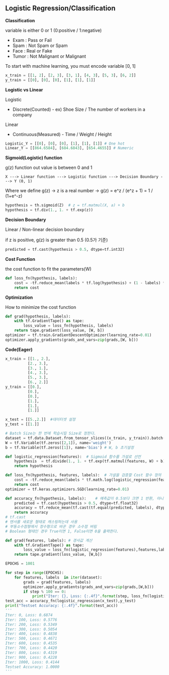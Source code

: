 ## Logistic Regression/Classification

**Classification**

variable is either 0 or 1 (0:positive / 1:negative)

* Exam : Pass or Fail
* Spam : Not Spam or Spam
* Face : Real or Fake
* Tumor : Not Malignant or Malignant

To start with machine learning, you must encode variable [0, 1]

```python
x_train = [[1, 2], [2, 3], [3, 1], [4, 3], [5, 3], [6, 2]]
y_train = [[0], [0], [0], [1], [1], [1]]
```



**Logistic vs Linear**

Logistic

* Discrete(Counted) - ex) Shoe Size / The number of workers in a company

Linear

* Continuous(Measured) - Time / Weight / Height

```python
Logistic_Y = [[0], [0], [0], [1], [1], [1]]	# One hot
Linear_Y = [[864.6584], [684.6843], [654.4655]] # Numeric
```



**Sigmoid(Logistic) function**

g(z) function out value is between 0 and 1

`X ---> Linear function ---> Logistic function ---> Decision Boundary ---> Y (0, 1)`

Where we define g(z) -> z is a real number -> g(z) = e^z / (e^z + 1) = 1 / (1+e^-z)

```python
hypothesis = th.sigmoid(Z)	# z = tf.matmul(X, a) + b
hypothesis = tf.div(1., 1. + tf.exp(z))
```



**Decision Boundary**

Linear / Non-linear decision boundary

if z is positive, g(z) is greater than 0.5 (0.5가 기준)

```python
predicted = tf.cast(hypothesis > 0.5, dtype=tf.int32)
```



**Cost Function**

the cost function to fit the parameters(W)

```python
def loss_fn(hypothesis, labels):
    cost = -tf.reduce_mean(labels * tf.log(hypothesis) + (1 - labels) * tf.log(1 - hypothesis))
    return cost
```



**Optimization**

How to minimize the cost function

```python
def grad(hypothesis, labels):
    with tf.GradientTape() as tape:
        loss_value = loss_fn(hypothesis, labels)
    return tape.gradient(loss_value, [W, b])
optimizer = tf.train.GradientDescentOptimizer(learning_rate=0.01)
optimizer.apply_gradients(grads_and_vars=zip(grads,[W, b]))
```



**Code(Eager)**

```python
x_train = [[1., 2.],
          [2., 3.],
          [3., 1.],
          [4., 3.],
          [5., 3.],
          [6., 2.]]
y_train = [[0.],
          [0.],
          [0.],
          [1.],
          [1.],
          [1.]]

x_test = [[5.,2.]]	#데이터셋 설정
y_test = [[1.]]

# Batch Size는 한 번에 학습시킬 Size로 정한다.
dataset = tf.data.Dataset.from_tensor_slices((x_train, y_train)).batch(len(x_train))
W = tf.Variable(tf.zeros([2,1]), name='weight')
b = tf.Variable(tf.zeros([1]), name='bias')	# W, b 초기설정

def logistic_regression(features):	# Sigmoid 함수를 가설로 선언
    hypothesis  = tf.divide(1., 1. + tf.exp(tf.matmul(features, W) + b))
    return hypothesis

def loss_fn(hypothesis, features, labels):	# 가설을 검증할 Cost 함수 정의
    cost = -tf.reduce_mean(labels * tf.math.log(logistic_regression(features)) + (1 - labels) * tf.math.log(1 - hypothesis))
    return cost
optimizer = tf.keras.optimizers.SGD(learning_rate=0.01)

def accuracy_fn(hypothesis, labels):	# 예측값이 0.5보다 크면 1 반환, 아니면 0 반환
    predicted = tf.cast(hypothesis > 0.5, dtype=tf.float32)
    accuracy = tf.reduce_mean(tf.cast(tf.equal(predicted, labels), dtype=tf.int32))
    return accuracy
# tf.cast
# 텐서를 새로운 형태로 캐스팅하는데 사용
# 부동소수점형에서 정수형으로 바꾼 경우 소수점 버림
# Boolean 형태인 경우 True이면 1, False이면 0을 출력한다. 

def grad(features, labels):	# 경사값 계산
    with tf.GradientTape() as tape:
        loss_value = loss_fn(logistic_regression(features),features,labels)
    return tape.gradient(loss_value, [W,b])

EPOCHS = 1001

for step in range(EPOCHS):
    for features, labels  in iter(dataset):
        grads = grad(features, labels)
        optimizer.apply_gradients(grads_and_vars=zip(grads,[W,b]))
        if step % 100 == 0:
            print("Iter: {}, Loss: {:.4f}".format(step, loss_fn(logistic_regression(features),features,labels)))
test_acc = accuracy_fn(logistic_regression(x_test),y_test)
print("Testset Accuracy: {:.4f}".format(test_acc))
'''
Iter: 0, Loss: 0.6874
Iter: 100, Loss: 0.5776
Iter: 200, Loss: 0.5349
Iter: 300, Loss: 0.5054
Iter: 400, Loss: 0.4838
Iter: 500, Loss: 0.4671
Iter: 600, Loss: 0.4535
Iter: 700, Loss: 0.4420
Iter: 800, Loss: 0.4319
Iter: 900, Loss: 0.4228
Iter: 1000, Loss: 0.4144
Testset Accuracy: 1.0000
'''
```

